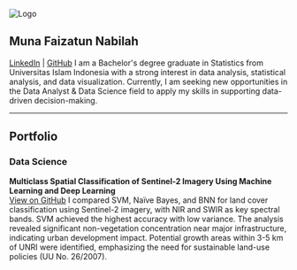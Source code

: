![Logo](assets/logo.png)

## Muna Faizatun Nabilah  

[LinkedIn](https://www.linkedin.com/in/muna-faizatun-nabilah/) | [GitHub](https://github.com/nblhmf)
I am a Bachelor's degree graduate in Statistics from Universitas Islam Indonesia with a strong interest in data analysis, statistical analysis, and data visualization.
Currently, I am seeking new opportunities in the Data Analyst & Data Science field to apply my skills in supporting data-driven decision-making.

---
## Portfolio  
### Data Science
**Multiclass Spatial Classification of Sentinel-2 Imagery Using Machine Learning and Deep Learning**  
[View on GitHub](https://github.com/nblhmf/Land-Use-Classification)
I compared SVM, Naïve Bayes, and BNN for land cover classification using Sentinel-2 imagery, with NIR and SWIR as key spectral bands. SVM achieved the highest accuracy with low variance. The analysis revealed significant non-vegetation concentration near major infrastructure, indicating urban development impact. Potential growth areas within 3-5 km of UNRI were identified, emphasizing the need for sustainable land-use policies (UU No. 26/2007).


